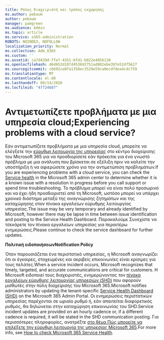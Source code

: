 ```yaml
---
title: Ρόλος διαχειριστή και τρόπος εκχώρησης
ms.author: pebaum
author: pebaum
manager: pamgreen
ms.audience: Admin
ms.topic: article
ms.service: o365-administration
ROBOTS: NOINDEX, NOFOLLOW
localization_priority: Normal
ms.collection: Adm_O365
ms.custom: ''
ms.assetid: ca7d439d-ffe7-4351-bfd1-b022e4056138
ms.openlocfilehash: d6d652d107d453692751ad802ebe397e52df5627
ms.sourcegitcommit: c6692ce0fa1358ec3529e59ca0ecdfdea4cdc759
ms.translationtype: MT
ms.contentlocale: el-GR
ms.lasthandoff: 09/14/2020
ms.locfileid: "47724687"
---
```

# <a name="experiencing-problems-with-a-cloud-service"></a><span data-ttu-id="81e74-102">Αντιμετωπίζετε προβλήματα με μια υπηρεσία cloud;</span><span class="sxs-lookup"><span data-stu-id="81e74-102">Experiencing problems with a cloud service?</span></span>

<span data-ttu-id="81e74-103">Εάν αντιμετωπίζετε προβλήματα με μια υπηρεσία cloud, μπορείτε να ελέγξετε την [εύρυθμη λειτουργία της υπηρεσίας](https://admin.microsoft.com/AdminPortal/Home#/servicehealth) στο κέντρο διαχείρισης του Microsoft 365 για να προσδιορίσετε εάν πρόκειται για ένα γνωστό πρόβλημα με μια ανάλυση που βρίσκεται σε εξέλιξη πριν να καλείτε την υποστήριξη ή να αφιερώσετε χρόνο για την αντιμετώπιση προβλημάτων.</span><span class="sxs-lookup"><span data-stu-id="81e74-103">If you are experiencing problems with a cloud service, you can check the [Service health](https://admin.microsoft.com/AdminPortal/Home#/servicehealth) in the Microsoft 365 admin center to determine whether it is a known issue with a resolution in progress before you call support or spend time troubleshooting.</span></span> <span data-ttu-id="81e74-104">Το πρόβλημα μπορεί να είναι πολύ προσωρινό και να έχει ήδη προσδιοριστεί από τη Microsoft, ωστόσο μπορεί να υπάρχει χρονικό διάστημα μεταξύ της αναγνώρισης ζητημάτων και της καταχώρησης στον πίνακα εργαλείων εύρυθμης λειτουργίας υπηρεσίας.</span><span class="sxs-lookup"><span data-stu-id="81e74-104">The issue may be very temporary and already identified by Microsoft, however there may be lapse in time between issue identification and posting to the Service Health Dashboard.</span></span> <span data-ttu-id="81e74-105">Παρακαλούμε Συνεχίστε να τσεκάρετε τον πίνακα εργαλείων υπηρεσίας για περαιτέρω ενημερώσεις.</span><span class="sxs-lookup"><span data-stu-id="81e74-105">Please continue to check the service dashboard for further updates.</span></span>

<span data-ttu-id="81e74-106">**Πολιτική ειδοποιήσεων**</span><span class="sxs-lookup"><span data-stu-id="81e74-106">**Notification Policy**</span></span>

<span data-ttu-id="81e74-107">Όταν παρουσιάζεται ένα περιστατικό υπηρεσίας, η Microsoft αναγνωρίζει ότι οι έγκαιρες, στοχευμένες και ακριβείς επικοινωνίες είναι κρίσιμες για τους πελάτες.</span><span class="sxs-lookup"><span data-stu-id="81e74-107">When a service incident occurs, Microsoft recognizes that timely, targeted, and accurate communications are critical for customers.</span></span> <span data-ttu-id="81e74-108">Η Microsoft ειδοποιεί τους διαχειριστές, ενημερώνοντας τον [πίνακα εργαλείων εύρυθμης λειτουργίας υπηρεσιών (SHD)](https://admin.microsoft.com/AdminPortal/Home#/servicehealth) που αφορούν μισθωτές στην πύλη διαχείρισης του Microsoft 365.</span><span class="sxs-lookup"><span data-stu-id="81e74-108">Microsoft notifies administrators by updating the tenant-specific [Service Health Dashboard (SHD)](https://admin.microsoft.com/AdminPortal/Home#/servicehealth) on the Microsoft 365 Admin Portal.</span></span> <span data-ttu-id="81e74-109">Οι ενημερώσεις περιστατικών υπηρεσίας παρέχονται σε ωριαίο ρυθμό ή, εάν απαιτείται διαφορετικός ρυθμός, θα δηλώνεται στην καταχώρηση επικοινωνίας του SHD.</span><span class="sxs-lookup"><span data-stu-id="81e74-109">Service incident updates are provided on an hourly cadence or, if a different cadence is required, it will be stated in the SHD communication posting.</span></span> <span data-ttu-id="81e74-110">Για περισσότερες πληροφορίες, ανατρέξτε [στο θέμα Πώς μπορείτε να επιλέξετε την εύρυθμη λειτουργία της υπηρεσίας Microsoft 365](https://docs.microsoft.com/office365/enterprise/view-service-health).</span><span class="sxs-lookup"><span data-stu-id="81e74-110">For more info, see [How to check Microsoft 365 Service Health](https://docs.microsoft.com/office365/enterprise/view-service-health).</span></span>

